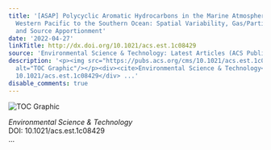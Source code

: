 ```yaml
---
title: '[ASAP] Polycyclic Aromatic Hydrocarbons in the Marine Atmosphere from the
  Western Pacific to the Southern Ocean: Spatial Variability, Gas/Particle Partitioning,
  and Source Apportionment'
date: '2022-04-27'
linkTitle: http://dx.doi.org/10.1021/acs.est.1c08429
source: 'Environmental Science & Technology: Latest Articles (ACS Publications)'
description: '<p><img src="https://pubs.acs.org/cms/10.1021/acs.est.1c08429/asset/images/medium/es1c08429_0006.gif"
  alt="TOC Graphic"/></p><div><cite>Environmental Science & Technology</cite></div><div>DOI:
  10.1021/acs.est.1c08429</div> ...'
disable_comments: true
---
```

<p><img src="https://pubs.acs.org/cms/10.1021/acs.est.1c08429/asset/images/medium/es1c08429_0006.gif" alt="TOC Graphic"/></p><div><cite>Environmental Science & Technology</cite></div><div>DOI: 10.1021/acs.est.1c08429</div> ...